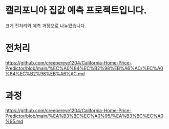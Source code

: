 # 캘리포니아 집값 예측 프로젝트입니다.
크게 전처리와 예측 과정으로 나누었습니다.

# 전처리
https://github.com/creepereye1204/California-Home-Price-Predictor/blob/main/%EC%A0%84%EC%B2%98%EB%A6%AC/%EC%A0%84%EC%B2%98%EB%A6%AC.md

# 과정
https://github.com/creepereye1204/California-Home-Price-Predictor/blob/main/%EA%B3%BC%EC%A0%95/%EA%B3%BC%EC%A0%95.md

